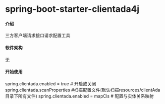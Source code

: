 # spring-boot-starter-clientada4j

#### 介绍
三方客户端请求接口请求配置工具

#### 软件架构
无


#### 开始使用
spring.clientada.enabled = true # 开启或关闭
spring.clientada.scanProperties #扫描配置文件(默认扫描resources/clientAda目录下所有文件)
spring.clientada.enabled = mapCls  # 配置与实体关系映射
